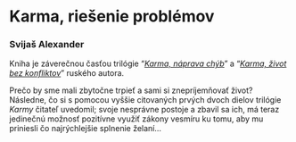 Karma, riešenie problémov
=========================

### Svijaš Alexander

Kniha je záverečnou časťou trilógie “*[Karma, náprava chýb](karma-naprava-chyb)*” a
“*[Karma, život bez konfliktov](karma-zivot-bez-konfliktov)*” ruského
autora.

Prečo by sme mali zbytočne trpieť a sami si znepríjemňovať život? Následne, čo
si s pomocou vyššie citovaných prvých dvoch dielov trilógie *Karmy* čitateľ
uvedomil; svoje nesprávne postoje a zbavil sa ich, má teraz jedinečnú možnosť
pozitívne využiť zákony vesmíru ku tomu, aby mu priniesli čo najrýchlejšie
splnenie želaní…

